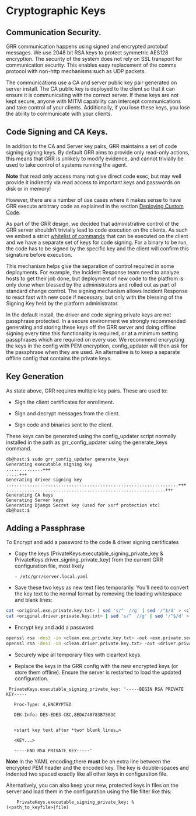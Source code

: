 # Cryptographic Keys

## Communication Security.

GRR communication happens using signed and encrypted protobuf messages.
We use 2048 bit RSA keys to protect symmetric AES128 encryption. The
security of the system does not rely on SSL transport for communication
security. This enables easy replacement of the comms protocol with
non-http mechanisms such as UDP packets.

The communications use a CA and server public key pair generated on
server install. The CA public key is deployed to the client so that it
can ensure it is communicating with the correct server. If these keys
are not kept secure, anyone with MITM capability can intercept
communications and take control of your clients. Additionally, if you
lose these keys, you lose the ability to communicate with your clients.

## Code Signing and CA Keys.

In addition to the CA and Server key pairs, GRR maintains a set of code
signing signing keys. By default GRR aims to provide only
read-only actions, this means that GRR is unlikely to modify evidence,
and cannot trivially be used to take control of systems running the
agent.

**Note** that read only access many not give direct code exec,
but may well provide it indirectly via read access to important keys
and passwords on disk or in memory!

However, there are a number of use cases where it makes
sense to have GRR execute arbitrary code as explained in the section
[Deploying Custom Code](#deploying-custom-drivers-and-code).

As part of the GRR design, we decided that administrative control of the
GRR server shouldn’t trivially lead to code execution on the clients. As
such we embed a strict [whitelist of
commands](https://github.com/google/grr/search?q=IsExecutionWhitelisted)
that can be executed on the client and we have a separate set of keys
for code signing. For a binary to be run, the code has to be signed by
the specific key and the client will confirm this signature before
execution.

This mechanism helps give the separation of control required in some
deployments. For example, the Incident Response team need to analyze
hosts to get their job done, but deployment of new code to the platfrom
is only done when blessed by the administrators and rolled out as part
of standard change control. The signing mechanism allows Incident
Response to react fast with new code if necessary, but only with the
blessing of the Signing Key held by the platform administrator.

In the default install, the driver and code signing private keys are not
passphrase protected. In a secure environment we strongly recommended
generating and storing these keys off the GRR server and doing offline
signing every time this functionality is required, or at a minimum
setting passphrases which are required on every use. We recommend
encrypting the keys in the config with PEM encryption, config\_updater
will then ask for the passphrase when they are used. An alternative is
to keep a separate offline config that contains the private keys.

## Key Generation

As state above, GRR requires multiple key pairs. These are used to:

  - Sign the client certificates for enrollment.

  - Sign and decrypt messages from the client.

  - Sign code and binaries sent to the client.

These keys can be generated using the config\_updater script normally
installed in the path as grr\_config\_updater using the generate\_keys
command.

``` shell
db@host:$ sudo grr_config_updater generate_keys
Generating executable signing key
..............+++
.....+++
Generating driver signing key
..................................................................+++
.............................................................+++
Generating CA keys
Generating Server keys
Generating Django Secret key (used for xsrf protection etc)
db@host:$
```

## Adding a Passphrase

To Encrypt and add a password to the code & driver signing certificates

- Copy the keys (PrivateKeys.executable\_signing\_private\_key &
  PrivateKeys.driver\_signing\_private\_key) from the current GRR
  configuration file, most likely

      - /etc/grr/server.local.yaml


- Save these two keys as new text files temporarily. You’ll need to
  convert the key text to the normal format by removing the leading
  whitespace and blank lines:

``` bash
cat <original.exe.private.key.txt> | sed 's/^  //g' | sed '/^$/d' > <clean.exe.private.key>
cat <original.driver.private.key.txt> | sed 's/^  //g' | sed '/^$/d' > <clean.driver.private.key>
```

- Encrypt key and add a password

``` bash
openssl rsa -des3 -in <clean.exe.private.key.txt> -out <exe.private.secure.key>
openssl rsa -des3 -in <clean.driver.private.key.txt> -out <driver.private.secure.key>
```

- Securely wipe all temporary files with cleartext keys.

- Replace the keys in the GRR config with the new encrypted keys (or
  store them offline). Ensure the server is restarted to load the
  updated configuration.

``` text
 PrivateKeys.executable_signing_private_key: '-----BEGIN RSA PRIVATE KEY-----

   Proc-Type: 4,ENCRYPTED

   DEK-Info: DES-EDE3-CBC,8EDA740783B7563C


   <start key text after *two* blank lines…>

   <KEY...>

   -----END RSA PRIVATE KEY-----'
```

**Note** In the YAML encoding,there **must** be an extra line between the encrypted PEM header and the encoded key. The key is double-spaces and indented two spaced exactly like all other keys in configuration file.

Alternatively, you can also keep your new, protected keys in files on
the server and load them in the configuration using the file filter like
this:

``` text
    PrivateKeys.executable_signing_private_key: %(<path_to_keyfile>|file)
```
